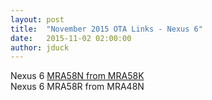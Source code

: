 ```yaml
---
layout: post
title:  "November 2015 OTA Links - Nexus 6"
date:   2015-11-02 02:00:00
author: jduck
---
```


Nexus 6 [MRA58N from MRA58K](https://android.googleapis.com/packages/ota/google_shamu_shamu/c6ca6b261d6ef375c33a5d5f9dac14af2896f8dc.signed-shamu-MRA58N-from-MRA58K.zip)<br />
Nexus 6 MRA58R from MRA48N<br />

